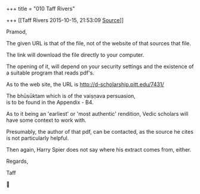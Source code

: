 +++
title = "010 Taff Rivers"

+++
[[Taff Rivers	2015-10-15, 21:53:09 [Source](https://groups.google.com/g/samskrita/c/PIhlA4sOwj0)]]



Pramod,  
  
The given URL is that of the file, not of the website of that sources that file.  
  
The link will download the file directly to your computer.  
  
The opening of it, will depend on your security settings and the existence of a suitable program that reads pdf's.  
  
As to the web site, the URL is <http://d-scholarship.pitt.edu/7431/>  
  
 The bhūsūktam which is of the vaiṣṇava persuasion,  
is to be found in the Appendix - B4.  
  
As to it being an 'earliest' or 'most authentic' rendition, Vedic scholars will have some context to work with.  
  
Presumably, the author of that pdf, can be contacted, as the source he cites is not particularly helpful.  
  
Then again, Harry Spier does not say where his extract comes from, either.  
  
Regards,  
  
 Taff  



